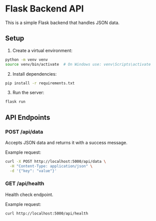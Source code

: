 # Flask Backend API

This is a simple Flask backend that handles JSON data.

## Setup

1. Create a virtual environment:
```bash
python -m venv venv
source venv/bin/activate  # On Windows use: venv\Scripts\activate
```

2. Install dependencies:
```bash
pip install -r requirements.txt
```

3. Run the server:
```bash
flask run
```

## API Endpoints

### POST /api/data
Accepts JSON data and returns it with a success message.

Example request:
```bash
curl -X POST http://localhost:5000/api/data \
  -H "Content-Type: application/json" \
  -d '{"key": "value"}'
```

### GET /api/health
Health check endpoint.

Example request:
```bash
curl http://localhost:5000/api/health
```